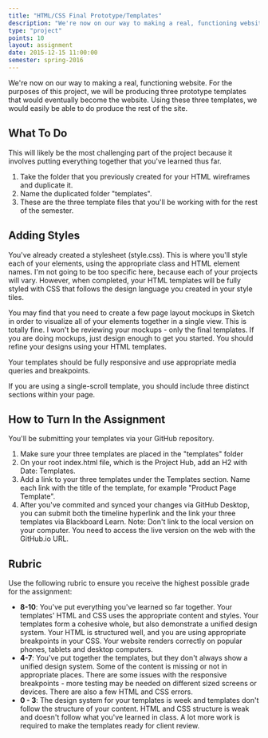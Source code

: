 ```yaml
---
title: "HTML/CSS Final Prototype/Templates"
description: "We're now on our way to making a real, functioning website.  "
type: "project"
points: 10
layout: assignment
date: 2015-12-15 11:00:00
semester: spring-2016
---
```


We're now on our way to making a real, functioning website.  For the purposes of this project, we will be producing three prototype templates that would eventually become the website.  Using these three templates, we would easily be able to do produce the rest of the site.

## What To Do

This will likely be the most challenging part of the project because it involves putting everything together that you've learned thus far.  

1.  Take the folder that you previously created for your HTML wireframes and duplicate it.  
2. Name the duplicated folder "templates".
3. These are the three template files that you'll be working with for the rest of the semester.

## Adding Styles

You've already created a stylesheet (style.css).  This is where you'll style each of your elements, using the appropriate class and HTML element names.  I'm not going to be too specific here, because each of your projects will vary.  However, when completed, your HTML templates will be fully styled with CSS that follows the design language you created in your style tiles.

You may find that you need to create a few page layout mockups in Sketch in order to visualize all of your elements together in a single view.  This is totally fine.  I won't be reviewing your mockups - only the final templates.  If you are doing mockups, just design enough to get you started.  You should refine your designs using your HTML templates.

Your templates should be fully responsive and use appropriate media queries and breakpoints.

If you are using a single-scroll template, you should include three distinct sections within your page.

<!--## Install Jekyll

We've created three prototype files, but there are some problems.  What happens if we change the content of a global element like the header or footer?  Right now if we make a change, we have to change it in all three documents.  By setting these global elements up in a template, we can make changes just once and have them automatically update everywhere.

First, we need to setup Jekyll, a popular static website generator.  We'll do this together in class.

1.  Open terminal.  "Sudo gem install bundler".
2.  Create a new file in your project repository called "Gemfile" - there is no file extension.
3.  Inside Gemfile, add the following line: gem 'github-pages'
4.  Change directories in Terminal by typing "cd (YourDirectoryName)"
5.  Back in the terminal, run "bundle install"
6.  You're ready to run Jekyll.  In terminal, run "bundle exec jekyll serve".
7.  In your browser, go to http://localhost:4000 .  You'll see your site, just as you expected.

## Make Your Templates Dynamic

We're now running a Jekyll site, but we aren't benefiting from Jekyll yet.

1.  Create a folder in your project called "_includes".  The underscore is required.
2.  In your includes folder, create a file called "header.html" and "footer.html".
3.  Copy the code that makes up everything above the start of your main content area and paste it into your header file.
4.  Do the same with the footer file.  Everything below the end of your main content area.
5.  Create another new folder called "_layouts".
6.  Inside layouts, create a new file called "default.html".
7.  Inside default.html, place the code under Default Layout Template below.
8.  Open up each of your 3 templates.  Delete the header and footer from each of them.  At the very top of each, paste the code below called Default Frontmatter.
8.  Open your site back up in your web browser at http://localhost:4000 and navigate to your templates.  You'll see that all three pages display as expected with the same header and footer.  The difference now is that the header/footer is shared.  Try making a change to the header under the "_includes" folder.  You'll notice that the change is reflected automatically on all three templates!
9. Move your stylesheet.css file into the root folder calledd "style" (it should have been created automatically by Jekyll).  We're going to be referencing this file from different places, so it's best that it's in the root directory.
10. Finally, in your includes/footer file, change the reference to your stylesheet to be ../style/style.css (we're going up one level since we're in the templates folder.).  Make sure your stylesheet link hasn't broken!
11. Sync your files back up to GitHub.

### Default Layout Template

<script src="https://gist.github.com/challahan/a96842301446e9eab594.js"></script>

### Default Frontmatter

<script src="https://gist.github.com/challahan/ffac402d02474ab67ade.js"></script> -->

## How to Turn In the Assignment

You'll be submitting your templates via your GitHub repository.

1.  Make sure your three templates are placed in the "templates" folder
2.  On your root index.html file, which is the Project Hub, add an H2 with Date: Templates.
3.  Add a link to your three templates under the Templates section.  Name each link with the title of the template, for example "Product Page Template".
4.  After you've commited and synced your changes via GitHub Desktop, you can submit both the timeline hyperlink and the link your three templates via Blackboard Learn.  Note: Don't link to the local version on your computer.  You need to access the live version on the web with the GitHub.io URL.

## Rubric

Use the following rubric to ensure you receive the highest possible grade for the assignment:

* **8-10**: You've put everything you've learned so far together.  Your templates' HTML and CSS uses the appropriate content and styles.  Your templates form a cohesive whole, but also demonstrate a unified design system.  Your HTML is structured well, and you are using appropriate breakpoints in your CSS. Your website renders correctly on popular phones, tablets and desktop computers.
* **4-7**: You've put together the templates, but they don't always show a unified design system.  Some of the content is missing or not in appropriate places.  There are some issues with the responsive breakpoints - more testing may be needed on different sized screens or devices.  There are also a few HTML and CSS errors.
* **0 - 3**: The design system for your templates is week and templates don't follow the structure of your content.  HTML and CSS structure is weak and doesn't follow what you've learned in class.   A lot more work is required to make the templates ready for client review.